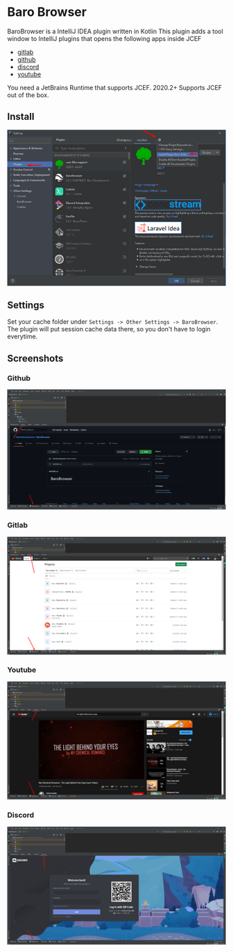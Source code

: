 # Baro Browser
BaroBrowser is a IntelliJ IDEA plugin written in Kotlin
This plugin adds a tool window to IntelliJ plugins that opens the following apps inside JCEF
- [gitlab](https://gitlab.com)
- [github](https://github.com)
- [discord](https://discord.com/app)
- [youtube](https://youtube.com)

You need a JetBrains Runtime that supports JCEF. 2020.2+ Supports JCEF out of the box.

## Install
![Install](./images/install.png)

## Settings
Set your cache folder under `Settings -> Other Settings -> BaroBrowser`.
The plugin will put session cache data there, so you don't have to login everytime. 

## Screenshots
### Github
![Github](./images/github.png)
### Gitlab
![Gitlab](./images/gitlab.png)
### Youtube
![Youtube](./images/youtube.png)
### Discord
![Discord](./images/discord.png)